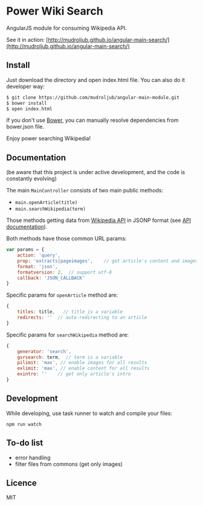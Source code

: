 # Power Wiki Search
AngularJS module for consuming Wikipedia API.

See it in action: [http://mudroljub.github.io/angular-main-search/](http://mudroljub.github.io/angular-main-search/)

## Install
Just download the directory and open index.html file. You can also do it developer way:

```sh
$ git clone https://github.com/mudroljub/angular-main-module.git
$ bower install
$ open index.html
```

If you don't use [Bower](http://bower.io/), you can manually resolve dependencies from bower.json file.

Enjoy power searching Wikipedia!

## Documentation
(be aware that this project is under active development, and the code is constantly evolving)

The main `MainController` consists of two main public methods:
- `main.openArticle(title)`
- `main.searchWikipedia(term)`

Those methods getting data from [Wikipedia API](http://en.wikipedia.org/w/api.php) in JSONP format (see [API documentation](https://www.mediawiki.org/main/API:Main_page)).

Both methods have those common URL params:
```js
var params = {
    action: 'query',
    prop: 'extracts|pageimages',    // get article's content and images
    format: 'json',
    formatversion: 2,  // support utf-8
    callback: 'JSON_CALLBACK'
}
```

Specific params for `openArticle` method are:

```js
{
    titles: title,   // title is a variable
    redirects: ''  // auto-redirecting to an article
}
```

Specific params for `searchWikipedia` method are:

```js
{
    generator: 'search',
    gsrsearch: term,  // term is a variable
    pilimit: 'max', // enable images for all results
    exlimit: 'max', // enable content for all results
    exintro: ''    // get only article's intro
}
```

## Development

While developing, use task runner to watch and compile your files:

```
npm run watch
```

## To-do list
- error handling
- filter files from commons (get only images)

## Licence
MIT
